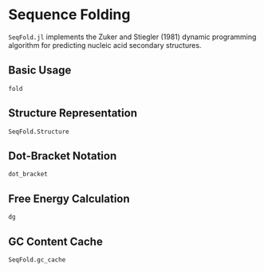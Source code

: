 # Sequence Folding

`SeqFold.jl` implements the Zuker and Stiegler (1981) dynamic programming algorithm for predicting nucleic acid secondary structures.

## Basic Usage

```@docs
fold
```

## Structure Representation

```@docs
SeqFold.Structure
```

## Dot-Bracket Notation

```@docs
dot_bracket
```

## Free Energy Calculation

```@docs
dg
```

## GC Content Cache

```@docs
SeqFold.gc_cache
```